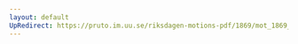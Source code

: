 ```yaml
---
layout: default
UpRedirect: https://pruto.im.uu.se/riksdagen-motions-pdf/1869/mot_1869__ak__140/mot_1869__ak__140-002.pdf
---
```


